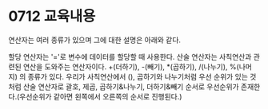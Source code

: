 # 0712 교육내용

연산자는 여러 종류가 있으며 그에 대한 설명은 아래와 같다.

할당 연산자는 '='로 변수에 데이터를 할당할 때 사용한다.
산술 연산자는 사칙연산과 관련된 연산을 도와주는 연산자이다. +(더하기), -(빼기), *(곱하기), /(나누기), %(나머지) 의 종류가 있다.
우리가 사칙연산에서 (), 곱하기와 나누기처럼 우선 순위가 있는 것처럼 산술 연산자로 괄호, 제곱, 곱하기&나누기, 더하기&빼기 순서로 우선순위가 존재한다.(우선순위가 같아면 왼쪽에서 오른쪽의 순서로 진행된다.)

